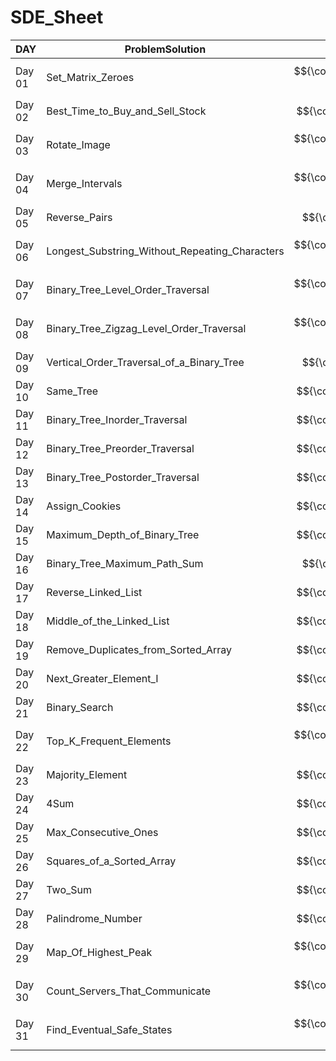 # SDE_Sheet

DAY  | ProblemSolution | Difficulty | LINK
------------- | ------------- | ------------- | ------------- 
Day 01 | Set_Matrix_Zeroes | $${\color{orange}Medium }$$ |[Link](https://github.com/Subha822/SDE_Sheet/blob/main/LeetCode/Medium/Set_Matrix_Zeroes.py)
Day 02 | Best_Time_to_Buy_and_Sell_Stock | $${\color{green}Easy}$$| [Link](https://github.com/Subha822/SDE_Sheet/blob/main/LeetCode/Easy/Best_Time_to_Buy_and_Sell_Stock.py)
Day 03 | Rotate_Image | $${\color{orange}Medium }$$ |[Link](https://github.com/Subha822/SDE_Sheet/blob/main/LeetCode/Medium/Rotate_Image.py)
Day 04 | Merge_Intervals | $${\color{orange}Medium }$$ |[Link](https://github.com/Subha822/SDE_Sheet/blob/main/LeetCode/Medium/Merge_Intervals.py)
Day 05 | Reverse_Pairs | $${\color{red}Hard}$$  |[Link](https://github.com/Subha822/SDE_Sheet/blob/main/LeetCode/Hard/Reverse_Pairs.py)
Day 06 | Longest_Substring_Without_Repeating_Characters | $${\color{orange}Medium }$$ |[Link](https://github.com/Subha822/SDE_Sheet/blob/main/LeetCode/Medium/Longest_Substring_Without_Repeating_Characters.py)
Day 07 | Binary_Tree_Level_Order_Traversal | $${\color{orange}Medium }$$ | [Link](https://github.com/Subha822/SDE_Sheet/blob/main/LeetCode/Medium/Binary_Tree_Level_Order_Traversal.py)
Day 08 | Binary_Tree_Zigzag_Level_Order_Traversal |$${\color{orange}Medium }$$ | [Link](https://github.com/Subha822/SDE_Sheet/blob/main/LeetCode/Medium/Binary_Tree_Zigzag_Level_Order_Traversal.py)
Day 09 | Vertical_Order_Traversal_of_a_Binary_Tree |$${\color{red}Hard}$$| [Link](https://github.com/Subha822/SDE_Sheet/blob/main/LeetCode/Hard/Vertical_Order_Traversal_of_a_Binary_Tree.py)
Day 10 | Same_Tree |$${\color{green}Easy}$$| [Link](https://github.com/Subha822/SDE_Sheet/blob/main/LeetCode/Easy/Same_Tree.py)
Day 11 | Binary_Tree_Inorder_Traversal |$${\color{green}Easy}$$| [Link](https://github.com/Subha822/SDE_Sheet/blob/main/LeetCode/Easy/Binary_Tree_Inorder_Traversal.py)
Day 12 | Binary_Tree_Preorder_Traversal |$${\color{green}Easy}$$| [Link](https://github.com/Subha822/SDE_Sheet/blob/main/LeetCode/Easy/Binary_Tree_Preorder_Traversal.py)
Day 13 | Binary_Tree_Postorder_Traversal |$${\color{green}Easy}$$| [Link](https://github.com/Subha822/SDE_Sheet/blob/main/LeetCode/Easy/Binary_Tree_Postorder_Traversal.py)
Day 14 | Assign_Cookies | $${\color{green}Easy}$$| [Link](https://github.com/Subha822/SDE_Sheet/blob/main/LeetCode/Easy/Assign_Cookies.py)
Day 15 | Maximum_Depth_of_Binary_Tree |$${\color{green}Easy}$$| [Link](https://github.com/Subha822/SDE_Sheet/blob/main/LeetCode/Easy/Maximum_Depth_of_Binary_Tree.py)
Day 16 | Binary_Tree_Maximum_Path_Sum | $${\color{red}Hard}$$| [Link](https://github.com/Subha822/SDE_Sheet/blob/main/LeetCode/Hard/Binary_Tree_Maximum_Path_Sum.py)
Day 17 | Reverse_Linked_List | $${\color{green}Easy}$$|[Link](https://github.com/Subha822/SDE_Sheet/blob/main/LeetCode/Easy/Reverse_Linked_List.py)
Day 18 | Middle_of_the_Linked_List | $${\color{green}Easy}$$|[Link](https://github.com/Subha822/SDE_Sheet/blob/main/LeetCode/Easy/Middle_of_the_Linked_List.py)
Day 19 | Remove_Duplicates_from_Sorted_Array | $${\color{green}Easy}$$|[Link](https://github.com/Subha822/SDE_Sheet/blob/main/LeetCode/Easy/Remove_Duplicates_from_Sorted_Array.py)
Day 20 | Next_Greater_Element_I | $${\color{green}Easy}$$| [Link](https://github.com/Subha822/SDE_Sheet/blob/main/LeetCode/Easy/Next_Greater_Element_I.py)
Day 21 | Binary_Search |$${\color{green}Easy}$$| [Link](https://github.com/Subha822/SDE_Sheet/blob/main/LeetCode/Easy/Binary_Search.py)
Day 22 | Top_K_Frequent_Elements |$${\color{orange}Medium }$$| [Link](https://github.com/Subha822/SDE_Sheet/blob/main/LeetCode/Medium/Top_K_Frequent_Elements.py)
Day 23 | Majority_Element |$${\color{green}Easy}$$| [Link](https://github.com/Subha822/SDE_Sheet/blob/main/LeetCode/Easy/Majority_Element.py)
Day 24 | 4Sum |$${\color{green}Easy}$$| [Link](https://github.com/Subha822/SDE_Sheet/blob/main/LeetCode/Medium/4Sum.py)
Day 25 | Max_Consecutive_Ones | $${\color{green}Easy}$$|[Link](https://github.com/Subha822/SDE_Sheet/blob/main/LeetCode/Easy/Max_Consecutive_Ones.py)
Day 26 | Squares_of_a_Sorted_Array |$${\color{green}Easy}$$| [Link](https://github.com/Subha822/SDE_Sheet/blob/main/LeetCode/Easy/Squares_of_a_Sorted_Array.py)
Day 27 | Two_Sum |$${\color{green}Easy}$$| [Link](https://github.com/Subha822/SDE_Sheet/blob/main/LeetCode/Easy/Two_Sum.py)
Day 28 | Palindrome_Number | $${\color{green}Easy}$$ |[Link](https://github.com/Subha822/SDE_Sheet/blob/main/LeetCode/Easy/Palindrome_Number.py)
Day 29 | Map_Of_Highest_Peak | $${\color{orange}Medium }$$|[Link](https://github.com/Subha822/SDE_Sheet/blob/main/LeetCode/Medium/Map_Of_Highest_Peak.py)
Day 30 | Count_Servers_That_Communicate |$${\color{orange}Medium }$$| [Link](https://github.com/Subha822/SDE_Sheet/blob/main/LeetCode/Medium/Count_Servers_That_Communicate.py)
Day 31 | Find_Eventual_Safe_States |$${\color{orange}Medium }$$| [Link](https://github.com/Subha822/SDE_Sheet/blob/main/LeetCode/Medium/Find_Eventual_Safe_States.py)
